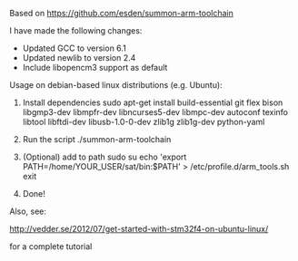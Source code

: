 Based on https://github.com/esden/summon-arm-toolchain

I have made the following changes:
* Updated GCC to version 6.1
* Updated newlib to version 2.4
* Include libopencm3 support as default

Usage on debian-based linux distributions (e.g. Ubuntu):

1. Install dependencies
sudo apt-get install build-essential git flex bison libgmp3-dev libmpfr-dev libncurses5-dev libmpc-dev autoconf texinfo libtool libftdi-dev libusb-1.0-0-dev zlib1g zlib1g-dev python-yaml

2. Run the script
./summon-arm-toolchain

3. (Optional) add to path
sudo su
echo 'export PATH=/home/YOUR_USER/sat/bin:$PATH' > /etc/profile.d/arm_tools.sh
exit

4. Done!

Also, see:

http://vedder.se/2012/07/get-started-with-stm32f4-on-ubuntu-linux/

for a complete tutorial
